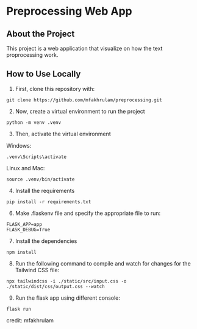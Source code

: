 # Preprocessing Web App

## About the Project

This project is a web application that visualize on how the text proprocessing work.

## How to Use Locally


1. First, clone this repository with:

```
git clone https://github.com/mfakhrulam/preprocessing.git

```

2. Now, create a virtual environment to run the project

```
python -m venv .venv

```

3. Then, activate the virtual environment

Windows:  
```
.venv\Scripts\activate
```
Linux and Mac:
```
source .venv/bin/activate

```

4. Install the requirements
```
pip install -r requirements.txt

```

6. Make .flaskenv file and specify the appropriate file to run:
```
FLASK_APP=app
FLASK_DEBUG=True
```

7. Install the dependencies
```
npm install

```

8. Run the following command to compile and watch for changes for the Tailwind CSS file:
```
npx tailwindcss -i ./static/src/input.css -o ./static/dist/css/output.css --watch

```

9. Run the flask app using different console:
```
flask run

```


credit: mfakhrulam


